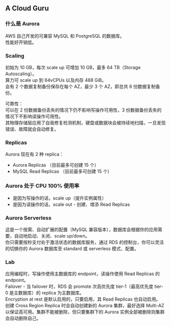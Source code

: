 ## A Cloud Guru
  
### 什么是 Aurora
AWS 自己开发的可兼容 MySQL 和 PostgreSQL 的数据库。  
性能好开销低。  
  
### Scaling
初始为 10 GB，每次 scale up 可增加 10 GB，最多 64 TB（Storage Autoscaling）。  
算力可 scale up 到 64vCPUs 以及内存 488 GiB。  
会有 2 个数据复制备份保存在每个 AZ，最少 3 个 AZ，即总共 6 份数据复制备份。  
  
可靠性：  
可以在 2 份数据备份丢失的情况下仍不影响写操作可用性，3 份数据备份丢失的情况下不影响读操作可用性。  
其物理存储层应用了自我修复检测机制，硬盘或数据块会被持续地扫描，一旦发现错误、故障就会自动修复。  
  
### Replicas
Aurora 现在有 2 种 replica：
* Aurora Replicas （目前最多可创建 15 个）
* MySQL Read Replicas （目前最多可创建 15 个）  
  
### Aurora 处于 CPU 100% 使用率
* 是因为写操作的话，scale up（提升实例属性）
* 是因为读操作的话，scale out - 创建、增添 Read Replicas  
  
### Aurora Serverless
这是一个按需、自动扩展的配置（MySQL 兼容版本），数据库会根据你的应用需要，自动地启动、关闭、scale up/down。  
你只需要按秒支付处于激活状态的数据库服务，通过 RDS 的控制台，你可以灵活的切换你的 Aurora 数据库至 standard 或 serverless 模式、配置。  
  
### Lab
应用编程时，写操作使用主数据库的 endpoint，读操作使用 Read Replicas 的 endpoint。  
Failover - 当 failover 时，RDS 会 promote 次高优先度 tier-1（最高优先度 tier-0 是主数据库）的 replica 为主数据库。  
Encryption at rest 是默认启用的，只要启用，其 Read Replicas 也自动启用。  
创建 Cross Region Replica 时会自动创建新的 Aurora 集群，最好选择 Multi-AZ 以保证高可用。集群不能被删除，但只要集群下的 Aurora 实例全部被删除则集群会自动删除自己。  
